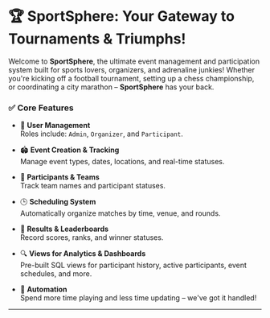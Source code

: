 # 🏆 SportSphere: Your Gateway to Tournaments & Triumphs!

Welcome to **SportSphere**, the ultimate event management and participation system built for sports lovers, organizers, and adrenaline junkies! Whether you're kicking off a football tournament, setting up a chess championship, or coordinating a city marathon – **SportSphere** has your back.


### ✅ Core Features

- 👤 **User Management**  
  Roles include: `Admin`, `Organizer`, and `Participant`.

- 🏟️ **Event Creation & Tracking**  
  Manage event types, dates, locations, and real-time statuses.

- 🧍 **Participants & Teams**  
  Track team names and participant statuses.

- 🕒 **Scheduling System**  
  Automatically organize matches by time, venue, and rounds.

- 🏅 **Results & Leaderboards**  
  Record scores, ranks, and winner statuses.

- 🔍 **Views for Analytics & Dashboards**  
  Pre-built SQL views for participant history, active participants, event schedules, and more.

- 🔄 **Automation**  
  Spend more time playing and less time updating – we've got it handled!

---

